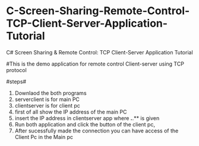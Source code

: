 # C-Screen-Sharing-Remote-Control-TCP-Client-Server-Application-Tutorial
C# Screen Sharing &amp; Remote Control: TCP Client-Server Application Tutorial



#This is the demo application for remote control Client-server using TCP protocol 


#steps#

1. Downlaod the both programs
2. serverclient is for main PC
3. clientserver is for client pc
4. first of all show the IP address of the main PC
5. insert the IP address in clientserver app where **.**.** is given
6. Run both application and click the button of the client pc,
7. After sucessfully made the connection you can have access of the Client Pc in the Main pc
